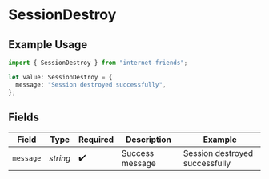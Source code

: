 # SessionDestroy

## Example Usage

```typescript
import { SessionDestroy } from "internet-friends";

let value: SessionDestroy = {
  message: "Session destroyed successfully",
};
```

## Fields

| Field                          | Type                           | Required                       | Description                    | Example                        |
| ------------------------------ | ------------------------------ | ------------------------------ | ------------------------------ | ------------------------------ |
| `message`                      | *string*                       | :heavy_check_mark:             | Success message                | Session destroyed successfully |
